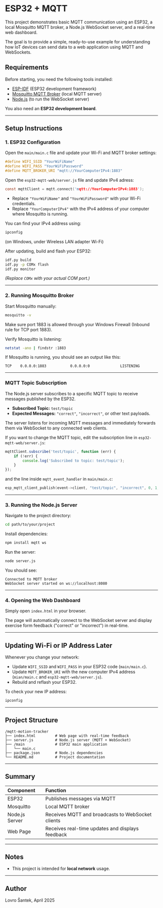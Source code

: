 # ESP32 + MQTT

This project demonstrates basic MQTT communication using an ESP32, a local Mosquitto MQTT broker, a Node.js WebSocket server, and a real-time web dashboard.

The goal is to provide a simple, ready-to-use example for understanding how IoT devices can send data to a web application using MQTT and WebSockets.

## Requirements

Before starting, you need the following tools installed:

- [ESP-IDF](https://docs.espressif.com/projects/esp-idf/en/latest/esp32/get-started/index.html) (ESP32 development framework)
- [Mosquitto MQTT Broker](https://mosquitto.org/download/) (local MQTT server)
- [Node.js](https://nodejs.org/en/download) (to run the WebSocket server)

You also need an **ESP32 development board**.

---

## Setup Instructions

### 1. ESP32 Configuration

Open the `main/main.c` file and update your Wi-Fi and MQTT broker settings:

```c
#define WIFI_SSID "YourWiFiName"
#define WIFI_PASS "YourWiFiPassword"
#define MQTT_BROKER_URI "mqtt://YourComputerIPv4:1883"
```

Open the `esp32-mqtt-web/server.js` file and update IPv4 adress:
```c
const mqttClient = mqtt.connect('mqtt://YourComputerIPv4:1883');
```


- Replace `"YourWiFiName"` and `"YourWiFiPassword"` with your Wi-Fi credentials.
- Replace `"YourComputerIPv4"` with the IPv4 address of your computer where Mosquitto is running.

You can find your IPv4 address using:

```bash
ipconfig
```
(on Windows, under Wireless LAN adapter Wi-Fi)

After updating, build and flash your ESP32:

```bash
idf.py build
idf.py -p COMx flash
idf.py monitor
```

*(Replace `COMx` with your actual COM port.)*

---

### 2. Running Mosquitto Broker

Start Mosquitto manually:

```bash
mosquitto -v
```

Make sure port 1883 is allowed through your Windows Firewall (Inbound rule for TCP port 1883).

Verify Mosquitto is listening:

```bash
netstat -ano | findstr :1883
```

If Mosquitto is running, you should see an output like this:


`TCP    0.0.0.0:1883           0.0.0.0:0              LISTENING`

---
### MQTT Topic Subscription

The Node.js server subscribes to a specific MQTT topic to receive messages published by the ESP32.

- **Subscribed Topic:** `test/topic`
- **Expected Messages:** `"correct"`, `"incorrect"`, or other text payloads.

The server listens for incoming MQTT messages and immediately forwards them via WebSocket to any connected web clients.

If you want to change the MQTT topic, edit the subscription line in `esp32-mqtt-web/server.js`:

```javascript
mqttClient.subscribe('test/topic', function (err) {
    if (!err) {
        console.log('Subscribed to topic: test/topic');
    }
});
```
and the line inside `mqtt_event_handler` in `main/main.c`:
```c
esp_mqtt_client_publish(event->client, "test/topic", "incorrect", 0, 1, 0);
```

---

### 3. Running the Node.js Server

Navigate to the project directory:

```bash
cd path/to/your/project
```

Install dependencies:

```bash
npm install mqtt ws
```

Run the server:

```bash
node server.js
```

You should see:

```
Connected to MQTT broker
WebSocket server started on ws://localhost:8080
```

---

### 4. Opening the Web Dashboard

Simply open `index.html` in your browser.

The page will automatically connect to the WebSocket server and display exercise form feedback ("correct" or "incorrect") in real-time.

---

## Updating Wi-Fi or IP Address Later

Whenever you change your network:

- Update `WIFI_SSID` and `WIFI_PASS` in your ESP32 code (`main/main.c`).
- Update `MQTT_BROKER_URI` with the new computer IPv4 address (`mian/main.c` and `esp32-mqtt-web/server.js`).
- Rebuild and reflash your ESP32.

To check your new IP address:

```bash
ipconfig
```

---

## Project Structure

```plaintext
/mqtt-motion-tracker
├── index.html         # Web page with real-time feedback
├── server.js          # Node.js server (MQTT + WebSocket)
├── /main              # ESP32 main application
│   └── main.c
├── package.json       # Node.js dependencies
└── README.md          # Project documentation
```

---

## Summary

| Component | Function |
|:---|:---|
| ESP32 | Publishes messages via MQTT |
| Mosquitto | Local MQTT broker |
| Node.js Server | Receives MQTT and broadcasts to WebSocket clients |
| Web Page | Receives real-time updates and displays feedback |

---

## Notes

- This project is intended for **local network** usage.

---

## Author

Lovro Šantek, April 2025